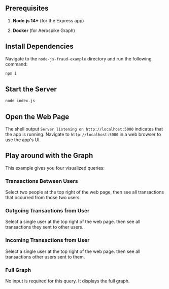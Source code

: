 ## Prerequisites


1. **Node.js 14+** (for the Express app)

2. **Docker** (for Aerospike Graph)


## Install Dependencies


Navigate to the `node-js-fraud-example` directory and run
the following command:

```bash
npm i
```

## Start the Server

```bash
node index.js
```

## Open the Web Page

The shell output `Server listening on http://localhost:5000`
indicates that the app is running.
Navigate to `http://localhost:5000` in a web browser
to use the app's UI.

## Play around with the Graph

This example gives you four visualized queries:

### Transactions Between Users

Select two people at the top right of the web page,
then see all transactions that occurred from those
two users.

### Outgoing Transactions from User

Select a single user at the top right of the web page.
then see all transactions they sent to other users.

### Incoming Transactions from User

Select a single user at the top right of the web page.
then see all transactions other users sent to them.

### Full Graph

No input is required for this query. It displays the full graph.
